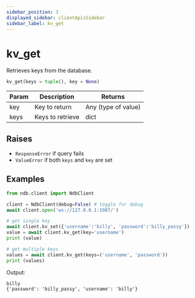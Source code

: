 ```yaml
---
sidebar_position: 3
displayed_sidebar: clientApisSidebar
sidebar_label: kv_get
---
```


# kv_get
Retrieves keys from the database.

```py
kv_get(keys = tuple(), key = None)
```

|Param|Description|Returns|
|--|--|--|
|key|Key to return|Any (type of value)
|keys|Keys to retrieve|dict|


## Raises
- `ResponseError` if query fails
- `ValueError` if both `keys` and `key` are set


## Examples

```py title='Connect'
from ndb.client import NdbClient

client = NdbClient(debug=False) # toggle for debug
await client.open('ws://127.0.0.1:1987/')
```


```py title='Set various'
# get single key
await client.kv_set({'username':'billy', 'password':'billy_passy'})
value = await client.kv_get(key='username')
print (value)

# get multiple keys
values = await client.kv_get(keys=('username', 'password'))
print (values)
```

Output:
```
billy
{'password': 'billy_passy', 'username': 'billy'}
```
